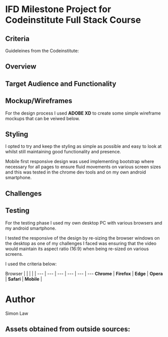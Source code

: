 # IFD Milestone Project for Codeinstitute Full Stack Course

## Criteria

Guideleines from the Codeinstitute:



## Overview

 

## Target Audience and Functionality



## Mockup/Wireframes

For the design process I used **ADOBE XD** to create some simple wireframe mockups that can be veiwed below.



## Styling

I opted to try and keep the styling as simple as possible and easy to look at whilst still maintaining good functionality and presence.



Mobile first responsive design was used implementing bootstrap where necessary for all pages to ensure fluid movements on various screen sizes and this was tested in the chrome dev tools and on my own android smartphone.


## Challenges



## Testing


 For the testing phase I used my own desktop PC with various browsers and my android smartphone.
 
 I tested the responsive of the design by re-sizing the browser windows on the desktop as one of my challenges I faced was ensuring that the video would maintain its aspect ratio (16:9) when being re-sized on various screens.
 
 I used the criteria below:
 
 

Browser |  |  |  |  | 
--- | --- | --- | --- | --- | --- 
**Chrome** | 
**Firefox** | 
**Edge** | 
**Opera** | 
**Safari** | 
**Mobile** | 


# Author

Simon Law

## Assets obtained from outside sources:

